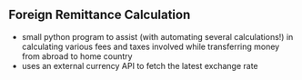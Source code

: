 ## Foreign Remittance Calculation

- small python program to assist (with automating several calculations!) in calculating various fees and taxes involved while transferring money from abroad to home country
- uses an external currency API to fetch the latest exchange rate
